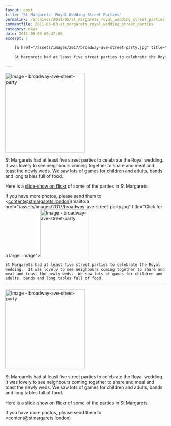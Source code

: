 ```yaml
---
layout: post
title: "St Margarets' Royal Wedding Street Parties"
permalink: /archives/2011/05/st_margarets_royal_wedding_street_parties.html
commentfile: 2011-05-03-st_margarets_royal_wedding_street_parties
category: news
date: 2011-05-03 09:47:05
excerpt: |

    [a href="/assets/images/2017/broadway-ave-street-party.jpg" title="Click for a larger image"><img src="/assets/images/2017/broadway-ave-street-party-thumb.jpg" width="150" alt="Image - broadway-ave-street-party"  class="photo right"/></a>

    St Margarets had at least five street parties to celebrate the Royal wedding.  It was lovely to see neighbours coming together to share and meal and toast the newly weds.  We saw lots of games for children and adults, bands and long tables full of food.

---
```


<a href="/assets/images/2017/broadway-ave-street-party.jpg" title="Click for a larger image"><img src="/assets/images/2017/broadway-ave-street-party-thumb.jpg" width="250" alt="Image - broadway-ave-street-party"  class="photo right"/></a>

St Margarets had at least five street parties to celebrate the Royal wedding. It was lovely to see neighbours coming together to share and meal and toast the newly weds. We saw lots of games for children and adults, bands and long tables full of food.

Here is a [slide-show on flickr](http://www.flickr.com/photos/mahnke/sets/72157626489325165/show/) of some of the parties in St Margarets.

If you have more photos, please send them to <content@stmargarets.london](mailto:a href="/assets/images/2017/broadway-ave-street-party.jpg" title="Click for a larger image"><img src="/assets/images/2017/broadway-ave-street-party-thumb.jpg" width="150" alt="Image - broadway-ave-street-party"  class="photo right"/></a>

    St Margarets had at least five street parties to celebrate the Royal wedding.  It was lovely to see neighbours coming together to share and meal and toast the newly weds.  We saw lots of games for children and adults, bands and long tables full of food.

---

<a href="/assets/images/2017/broadway-ave-street-party.jpg" title="Click for a larger image"><img src="/assets/images/2017/broadway-ave-street-party-thumb.jpg" width="250" alt="Image - broadway-ave-street-party"  class="photo right"/></a>

St Margarets had at least five street parties to celebrate the Royal wedding. It was lovely to see neighbours coming together to share and meal and toast the newly weds. We saw lots of games for children and adults, bands and long tables full of food.

Here is a [slide-show on flickr](http://www.flickr.com/photos/mahnke/sets/72157626489325165/show/) of some of the parties in St Margarets.

If you have more photos, please send them to <content@stmargarets.london)

